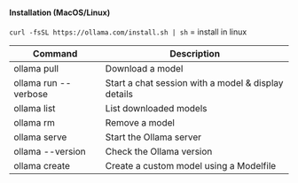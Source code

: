 
#### Installation (MacOS/Linux)
`curl -fsSL https://ollama.com/install.sh | sh` = install in linux  

| Command	| Description |
| -----------|-------------|
| ollama pull <model>	| Download a model |
| ollama run <model> --verbose | Start a chat session with a model & display details |
| ollama list	| List downloaded models|
| ollama rm <model>	| Remove a model|
| ollama serve	| Start the Ollama server|
| ollama --version | Check the Ollama version|
| ollama create	| Create a custom model using a Modelfile|